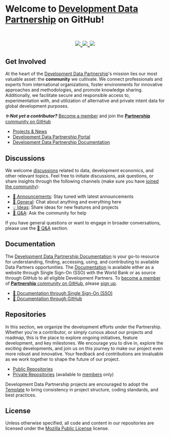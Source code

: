 # Welcome to [Development Data Partnership](https://datapartnership.org) on GitHub!

<h1 align="center">
  <a href="https://github.com/datapartnership" target="_blank"><img src="https://img.shields.io/badge/github%20-%23121011.svg?&style=for-the-badge&logo=github&logoColor=white">
</a>
<a href="https://devdatapship.slack.com/join/signup" target="_blank"><img src="https://img.shields.io/badge/Slack-4A154B?style=for-the-badge&logo=slack&logoColor=white">
</a>
<a href="https://www.linkedin.com/company/development-data-partnership" target="_blank"><img src="https://img.shields.io/badge/LinkedIn-0077B5?style=for-the-badge&logo=linkedin&logoColor=white">
</a>
</h1>

## Get Involved

At the heart of the [Development Data Partnership](https://datapartnership.org)'s mission lies our most valuable asset: the **community** we cultivate. We connect professionals and experts from international organizations, foster environments for innovative approaches and methodologies, and promote knowledge sharing. Additionally, we facilitate secure and responsible access to, experimentation with, and utilization of alternative and private intent data for global development purposes.

***✨ Not yet a contributor?*** [Become a member](https://datapartnership.org/join) and join the [**Partnership** community on GitHub](https://github.com/datapartnership)

- [Projects & News](https://datapartnership.org/updates)
- [Development Data Partnership Portal](https://portal.datapartnership.org)
- [Development Data Partnership Documentation](https://docs.datapartnership.org)

## Discussions

We welcome [discussions](https://github.com/orgs/datapartnership/discussions) related to data, development economics, and other relevant topics. Feel free to initiate discussions, ask questions, or share insights through the following channels (make sure you have [joined the community](https://datapartnership.org/join)):

- [📣 Announcements](https://github.com/orgs/datapartnership/discussions/categories/announcements): Stay tuned with latest announcements
- [💬 General](https://github.com/orgs/datapartnership/discussions/categories/general): Chat about anything and everything here
- [💡 Ideas](https://github.com/orgs/datapartnership/discussions/categories/ideas): Share ideas for new features and projects
- [🙏 Q&A](https://github.com/orgs/datapartnership/discussions/categories/q-a): Ask the community for help

If you have general questions or want to engage in broader conversations, please use the [🙏 Q&A](https://github.com/orgs/datapartnership/discussions/categories/q-a) section.

## Documentation

The [Development Data Partnership Documentation](https://docs.datapartnership.org) is your go-to resource for understanding, finding, accessing, using, and contributing to available Data Partners opportunities. The [Documentation](https://docs.datapartnership.org) is available either as a website through Single Sign-On (SSO) with the World Bank or as source through GitHub to all eligible Development Partners. To [become a member](https://datapartnership.org/join) of [**Partnership** community on GitHub](https://github.com/datapartnership), please [sign up](https://datapartnership.org/join).

- [📕 Documentation through Single Sign-On (SSO)](https://docs.datapartnership.org) 
- [📗 Documentation through GitHub](https://github.com/orgs/datapartnership/repositories?type=private&q=topic%3Adocs)

## Repositories

In this section, we organize the development efforts under the Partnership. Whether you're a contributor, or simply curious about our projects and roadmap, this is the place to explore ongoing initiatives, feature development, and key milestones. We encourage you to dive in, explore the exciting developments, and join us on this journey to make our project even more robust and innovative. Your feedback and contributions are invaluable as we work together to shape the future of our project. 

- [Public Repositories](https://github.com/search?q=topic%3Adatapartnership+&type=repositories)
- [Private Repositories](https://github.com/orgs/datapartnership/repositories?type=private) (available to [members](https://datapartnership.org/join) only)

Development Data Partnership projects are encouraged to adopt the [Template](https://worldbank.github.io/template) to bring consistency in project structure, coding standards, and best practices.

## License

Unless otherwise specified, all code and content in our repositories are licensed under the [Mozilla Public License](https://www.mozilla.org/en-US/MPL) license.

